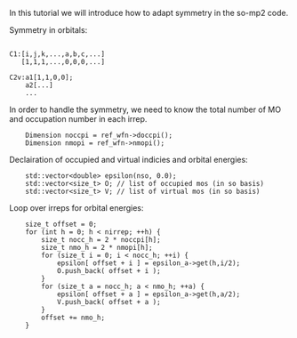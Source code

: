 In this tutorial we will introduce how to adapt symmetry in the so-mp2 code.

Symmetry in orbitals:
```

C1:[i,j,k,...,a,b,c,...]
   [1,1,1,...,0,0,0,...]

C2v:a1[1,1,0,0];
    a2[...]
    ...

```

In order to handle the symmetry, we need to know the total number of MO and occupation number in each irrep.
```
    Dimension noccpi = ref_wfn->doccpi();
    Dimension nmopi = ref_wfn->nmopi();
```

Declairation of occupied and virtual indicies and orbital energies:
```
    std::vector<double> epsilon(nso, 0.0); 
    std::vector<size_t> O; // list of occupied mos (in so basis)
    std::vector<size_t> V; // list of virtual mos (in so basis)
```

Loop over irreps for orbital energies:
``` 
    size_t offset = 0;
    for (int h = 0; h < nirrep; ++h) {
        size_t nocc_h = 2 * noccpi[h];
        size_t nmo_h = 2 * nmopi[h];
        for (size_t i = 0; i < nocc_h; ++i) {
            epsilon[ offset + i ] = epsilon_a->get(h,i/2);
            O.push_back( offset + i );
        }
        for (size_t a = nocc_h; a < nmo_h; ++a) {
            epsilon[ offset + a ] = epsilon_a->get(h,a/2);
            V.push_back( offset + a );
        }
        offset += nmo_h;
    }
```
